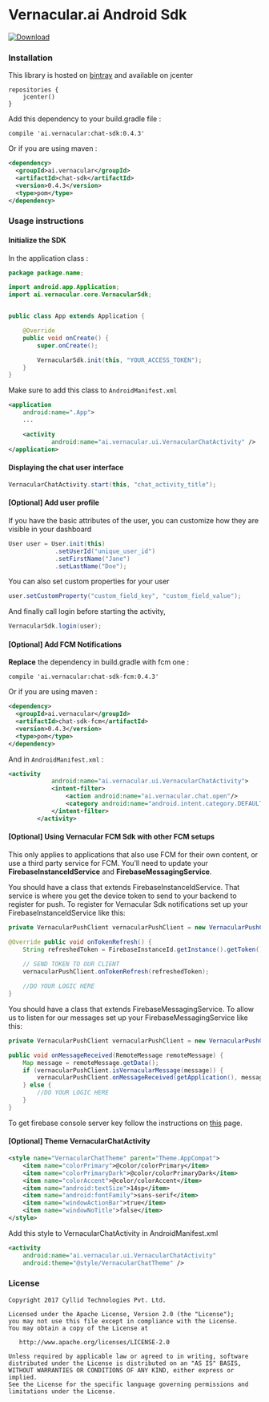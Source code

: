 Vernacular.ai Android Sdk
==========================

 [![Download](https://api.bintray.com/packages/axay/maven/chat-sdk/images/download.svg)](https://bintray.com/axay/maven/chat-sdk/_latestVersion)

### Installation

This library is hosted on [bintray](https://bintray.com/axay/maven/chat-sdk/0.4.3) and available on jcenter

    repositories {
        jcenter()
    }


Add this dependency to your build.gradle file :

    compile 'ai.vernacular:chat-sdk:0.4.3'

Or if you are using maven :
```xml
<dependency>
  <groupId>ai.vernacular</groupId>
  <artifactId>chat-sdk</artifactId>
  <version>0.4.3</version>
  <type>pom</type>
</dependency>
```
### Usage instructions

#### Initialize the SDK

In the application class :

```java
package package.name;

import android.app.Application;
import ai.vernacular.core.VernacularSdk;


public class App extends Application {

    @Override
    public void onCreate() {
        super.onCreate();

        VernacularSdk.init(this, "YOUR_ACCESS_TOKEN");
    }
}
```

Make sure to add this class to `AndroidManifest.xml`

```xml
<application
    android:name=".App">
    ...

    <activity
            android:name="ai.vernacular.ui.VernacularChatActivity" />
</application>
```
#### Displaying the chat user interface

```java
VernacularChatActivity.start(this, "chat_activity_title");
```
#### [Optional] Add user profile

If you have the basic attributes of the user, you can customize how they are visible in your dashboard
```java
User user = User.init(this)
             .setUserId("unique_user_id")
             .setFirstName("Jane")
             .setLastName("Doe");
```
You can also set custom properties for your user

```java
user.setCustomProperty("custom_field_key", "custom_field_value");
```

And finally call login before starting the activity,

```java
VernacularSdk.login(user);
```

#### [Optional] Add FCM Notifications

**Replace** the dependency in build.gradle with fcm one :

    compile 'ai.vernacular:chat-sdk-fcm:0.4.3'

Or if you are using maven :
```xml
<dependency>
  <groupId>ai.vernacular</groupId>
  <artifactId>chat-sdk-fcm</artifactId>
  <version>0.4.3</version>
  <type>pom</type>
</dependency>
```

And in `AndroidManifest.xml` :

```xml
<activity
            android:name="ai.vernacular.ui.VernacularChatActivity">
            <intent-filter>
                <action android:name="ai.vernacular.chat.open"/>
                <category android:name="android.intent.category.DEFAULT"/>
            </intent-filter>
        </activity>
```
#### [Optional] Using Vernacular FCM Sdk with other FCM setups
This only applies to applications that also use FCM for their own content, or use a third party service for FCM. You’ll need to update your **FirebaseInstanceIdService** and **FirebaseMessagingService**.

You should have a class that extends FirebaseInstanceIdService. That service is where you get the device token to send to your backend to register for push. To register for Vernacular Sdk notifications set up your FirebaseInstanceIdService like this:

```java
private VernacularPushClient vernacularPushClient = new VernacularPushClient();

@Override public void onTokenRefresh() {
    String refreshedToken = FirebaseInstanceId.getInstance().getToken();
    
    // SEND TOKEN TO OUR CLIENT
    vernacularPushClient.onTokenRefresh(refreshedToken);

    //DO YOUR LOGIC HERE
}
```

You should have a class that extends FirebaseMessagingService. To allow us to listen for our messages set up your FirebaseMessagingService like this:

```java
private VernacularPushClient vernacularPushClient = new VernacularPushClient();

public void onMessageReceived(RemoteMessage remoteMessage) {
    Map message = remoteMessage.getData();
    if (vernacularPushClient.isVernacularMessage(message)) {
        vernacularPushClient.onMessageReceived(getApplication(), message);
    } else {
        //DO YOUR LOGIC HERE
    }
}
```

To get firebase console server key follow the instructions on [this](https://github.com/Vernacular-ai/android-sdk/wiki/FCM-Notifications) page.

#### [Optional] Theme VernacularChatActivity

```xml
<style name="VernacularChatTheme" parent="Theme.AppCompat">
    <item name="colorPrimary">@color/colorPrimary</item>
    <item name="colorPrimaryDark">@color/colorPrimaryDark</item>
    <item name="colorAccent">@color/colorAccent</item>
    <item name="android:textSize">14sp</item>
    <item name="android:fontFamily">sans-serif</item>
    <item name="windowActionBar">true</item>
    <item name="windowNoTitle">false</item>
</style>
 ```

Add this style to VernacularChatActivity in AndroidManifest.xml

```xml
<activity
    android:name="ai.vernacular.ui.VernacularChatActivity"
    android:theme="@style/VernacularChatTheme" />
```

### License

    Copyright 2017 Cyllid Technologies Pvt. Ltd.

    Licensed under the Apache License, Version 2.0 (the "License");
    you may not use this file except in compliance with the License.
    You may obtain a copy of the License at

       http://www.apache.org/licenses/LICENSE-2.0

    Unless required by applicable law or agreed to in writing, software
    distributed under the License is distributed on an "AS IS" BASIS,
    WITHOUT WARRANTIES OR CONDITIONS OF ANY KIND, either express or implied.
    See the License for the specific language governing permissions and
    limitations under the License.
    
